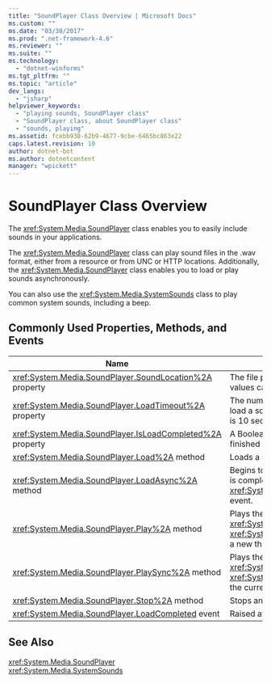 ```yaml
---
title: "SoundPlayer Class Overview | Microsoft Docs"
ms.custom: ""
ms.date: "03/30/2017"
ms.prod: ".net-framework-4.6"
ms.reviewer: ""
ms.suite: ""
ms.technology: 
  - "dotnet-winforms"
ms.tgt_pltfrm: ""
ms.topic: "article"
dev_langs: 
  - "jsharp"
helpviewer_keywords: 
  - "playing sounds, SoundPlayer class"
  - "SoundPlayer class, about SoundPlayer class"
  - "sounds, playing"
ms.assetid: fcebb938-62b9-4677-9cbe-6465bc863e22
caps.latest.revision: 10
author: dotnet-bot
ms.author: dotnetcontent
manager: "wpickett"
---
```

# SoundPlayer Class Overview
The <xref:System.Media.SoundPlayer> class enables you to easily include sounds in your applications.  
  
 The <xref:System.Media.SoundPlayer> class can play sound files in the .wav format, either from a resource or from UNC or HTTP locations. Additionally, the <xref:System.Media.SoundPlayer> class enables you to load or play sounds asynchronously.  
  
 You can also use the <xref:System.Media.SystemSounds> class to play common system sounds, including a beep.  
  
## Commonly Used Properties, Methods, and Events  
  
|Name|Description|  
|----------|-----------------|  
|<xref:System.Media.SoundPlayer.SoundLocation%2A> property|The file path or Web address of the sound. Acceptable values can be UNC or HTTP.|  
|<xref:System.Media.SoundPlayer.LoadTimeout%2A> property|The number of milliseconds your program will wait to load a sound before it throws an exception. The default is 10 seconds.|  
|<xref:System.Media.SoundPlayer.IsLoadCompleted%2A> property|A Boolean value indicating whether the sound has finished loading.|  
|<xref:System.Media.SoundPlayer.Load%2A> method|Loads a sound synchronously.|  
|<xref:System.Media.SoundPlayer.LoadAsync%2A> method|Begins to load a sound asynchronously. When loading is complete, it raises the <xref:System.Media.SoundPlayer.OnLoadCompleted%2A> event.|  
|<xref:System.Media.SoundPlayer.Play%2A> method|Plays the sound specified in the <xref:System.Media.SoundPlayer.SoundLocation%2A> or <xref:System.Media.SoundPlayer.Stream%2A> property in a new thread.|  
|<xref:System.Media.SoundPlayer.PlaySync%2A> method|Plays the sound specified in the <xref:System.Media.SoundPlayer.SoundLocation%2A> or <xref:System.Media.SoundPlayer.Stream%2A> property in the current thread.|  
|<xref:System.Media.SoundPlayer.Stop%2A> method|Stops any sound currently playing.|  
|<xref:System.Media.SoundPlayer.LoadCompleted> event|Raised after the load of a sound is attempted.|  
  
## See Also  
 <xref:System.Media.SoundPlayer>   
 <xref:System.Media.SystemSounds>